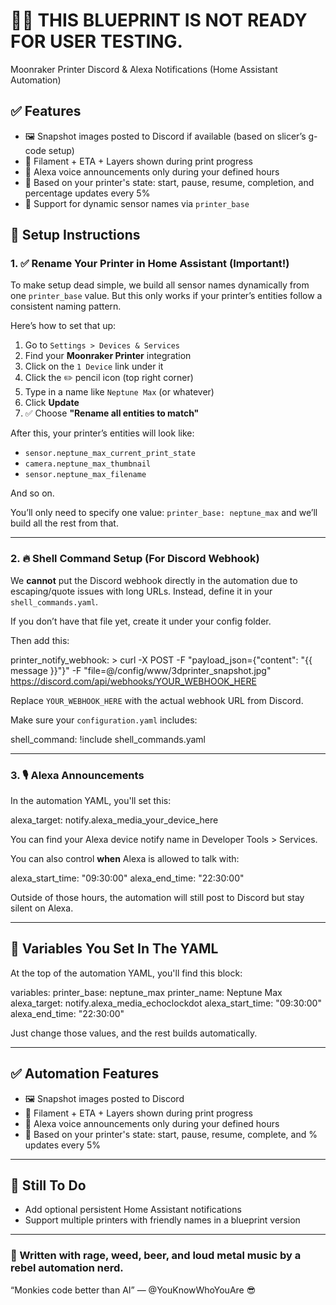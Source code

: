 # 🧙‍♂️ THIS BLUEPRINT IS NOT READY FOR USER TESTING. 
  Moonraker Printer Discord & Alexa Notifications (Home Assistant Automation)

## ✅ Features
- 🖼️ Snapshot images posted to Discord if available (based on slicer’s g-code setup)
- 🧵 Filament + ETA + Layers shown during print progress
- 🎤 Alexa voice announcements only during your defined hours
- 🔁 Based on your printer's state: start, pause, resume, completion, and percentage updates every 5%
- 🔄 Support for dynamic sensor names via `printer_base`

## 🔧 Setup Instructions

### 1. ✅ Rename Your Printer in Home Assistant (Important!)
To make setup dead simple, we build all sensor names dynamically from one `printer_base` value. But this only works if your printer’s entities follow a consistent naming pattern.

Here’s how to set that up:

1. Go to `Settings > Devices & Services`
2. Find your **Moonraker Printer** integration
3. Click on the `1 Device` link under it
4. Click the ✏️ pencil icon (top right corner)
5. Type in a name like `Neptune Max` (or whatever)
6. Click **Update**
7. ✅ Choose **"Rename all entities to match"**

After this, your printer’s entities will look like:
- `sensor.neptune_max_current_print_state`
- `camera.neptune_max_thumbnail`
- `sensor.neptune_max_filename`

And so on.

You’ll only need to specify one value: `printer_base: neptune_max` and we’ll build all the rest from that.

---

### 2. 🔥 Shell Command Setup (For Discord Webhook)
We **cannot** put the Discord webhook directly in the automation due to escaping/quote issues with long URLs. Instead, define it in your `shell_commands.yaml`.

If you don’t have that file yet, create it under your config folder.

Then add this:

printer_notify_webhook: >
  curl -X POST -F "payload_json={\"content\": \"{{ message }}\"}" -F "file=@/config/www/3dprinter_snapshot.jpg" https://discord.com/api/webhooks/YOUR_WEBHOOK_HERE

Replace `YOUR_WEBHOOK_HERE` with the actual webhook URL from Discord.

Make sure your `configuration.yaml` includes:

shell_command: !include shell_commands.yaml

---

### 3. 🎙️ Alexa Announcements
In the automation YAML, you'll set this:

alexa_target: notify.alexa_media_your_device_here

You can find your Alexa device notify name in Developer Tools > Services.

You can also control **when** Alexa is allowed to talk with:

alexa_start_time: "09:30:00"
alexa_end_time: "22:30:00"

Outside of those hours, the automation will still post to Discord but stay silent on Alexa.

---

## 🧩 Variables You Set In The YAML
At the top of the automation YAML, you'll find this block:

variables:
  printer_base: neptune_max
  printer_name: Neptune Max
  alexa_target: notify.alexa_media_echoclockdot
  alexa_start_time: "09:30:00"
  alexa_end_time: "22:30:00"

Just change those values, and the rest builds automatically.

---

## ✅ Automation Features
- 🖼️ Snapshot images posted to Discord
- 🧵 Filament + ETA + Layers shown during print progress
- 🎤 Alexa voice announcements only during your defined hours
- 🔁 Based on your printer's state: start, pause, resume, complete, and % updates every 5%

---

## 🚧 Still To Do
- Add optional persistent Home Assistant notifications
- Support multiple printers with friendly names in a blueprint version

---

### 🤘 Written with rage, weed, beer, and loud metal music by a rebel automation nerd.

“Monkies code better than AI” — @YouKnowWhoYouAre 😎
